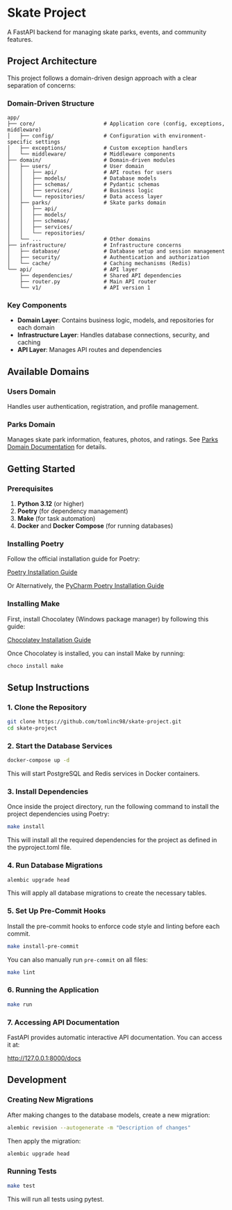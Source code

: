 # Skate Project

A FastAPI backend for managing skate parks, events, and community features.

## Project Architecture

This project follows a domain-driven design approach with a clear separation of concerns:

### Domain-Driven Structure

```
app/
├── core/                      # Application core (config, exceptions, middleware)
│   ├── config/                # Configuration with environment-specific settings
│   ├── exceptions/            # Custom exception handlers
│   └── middleware/            # Middleware components
├── domain/                    # Domain-driven modules
│   ├── users/                 # User domain
│   │   ├── api/               # API routes for users
│   │   ├── models/            # Database models
│   │   ├── schemas/           # Pydantic schemas
│   │   ├── services/          # Business logic
│   │   └── repositories/      # Data access layer
│   ├── parks/                 # Skate parks domain
│   │   ├── api/
│   │   ├── models/
│   │   ├── schemas/
│   │   ├── services/
│   │   └── repositories/
│   └── ...                    # Other domains
├── infrastructure/            # Infrastructure concerns
│   ├── database/              # Database setup and session management
│   ├── security/              # Authentication and authorization
│   └── cache/                 # Caching mechanisms (Redis)
└── api/                       # API layer
    ├── dependencies/          # Shared API dependencies
    ├── router.py              # Main API router
    └── v1/                    # API version 1
```

### Key Components

- **Domain Layer**: Contains business logic, models, and repositories for each domain
- **Infrastructure Layer**: Handles database connections, security, and caching
- **API Layer**: Manages API routes and dependencies

## Available Domains

### Users Domain

Handles user authentication, registration, and profile management.

### Parks Domain

Manages skate park information, features, photos, and ratings. See [Parks Domain Documentation](app/domain/parks/README.md) for details.

## Getting Started

### Prerequisites

1. **Python 3.12** (or higher)
2. **Poetry** (for dependency management)
3. **Make** (for task automation)
4. **Docker** and **Docker Compose** (for running databases)

### Installing Poetry

Follow the official installation guide for Poetry:

[Poetry Installation Guide](https://python-poetry.org/docs/#installing-with-the-official-installer)

Or Alternatively, the [PyCharm Poetry Installation Guide](https://www.jetbrains.com/help/pycharm/poetry.html)

### Installing Make

First, install Chocolatey (Windows package manager) by following this guide:

[Chocolatey Installation Guide](https://chocolatey.org/install)

Once Chocolatey is installed, you can install Make by running:

```bash
choco install make
```

## Setup Instructions

### 1. Clone the Repository

```bash
git clone https://github.com/tomlinc98/skate-project.git
cd skate-project
```

### 2. Start the Database Services

```bash
docker-compose up -d
```

This will start PostgreSQL and Redis services in Docker containers.

### 3. Install Dependencies

Once inside the project directory, run the following command to install the project dependencies using Poetry:

```bash
make install
```

This will install all the required dependencies for the project as defined in the pyproject.toml file.

### 4. Run Database Migrations

```bash
alembic upgrade head
```

This will apply all database migrations to create the necessary tables.

### 5. Set Up Pre-Commit Hooks

Install the pre-commit hooks to enforce code style and linting before each commit.

```bash
make install-pre-commit
```

You can also manually run `pre-commit` on all files:

```bash
make lint
```

### 6. Running the Application

```bash
make run
```

### 7. Accessing API Documentation

FastAPI provides automatic interactive API documentation. You can access it at:

http://127.0.0.1:8000/docs

## Development

### Creating New Migrations

After making changes to the database models, create a new migration:

```bash
alembic revision --autogenerate -m "Description of changes"
```

Then apply the migration:

```bash
alembic upgrade head
```

### Running Tests

```bash
make test
```

This will run all tests using pytest.
